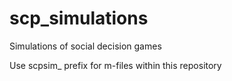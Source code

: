 # scp_simulations
Simulations of social decision games

Use scpsim_ prefix for m-files within this repository
